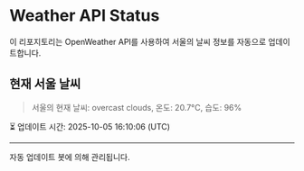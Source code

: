 
# Weather API Status

이 리포지토리는 OpenWeather API를 사용하여 서울의 날씨 정보를 자동으로 업데이트합니다.

## 현재 서울 날씨
> 서울의 현재 날씨: overcast clouds, 온도: 20.7°C, 습도: 96%

⏳ 업데이트 시간: 2025-10-05 16:10:06 (UTC)

---
자동 업데이트 봇에 의해 관리됩니다.
